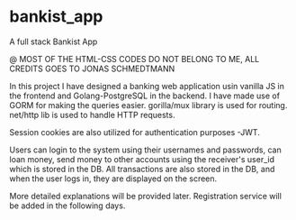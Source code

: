 # bankist_app
A full stack Bankist App

@ MOST OF THE HTML-CSS CODES DO NOT BELONG TO ME, ALL CREDITS GOES TO JONAS SCHMEDTMANN

In this project I have designed a banking web application usin vanilla JS in the frontend and Golang-PostgreSQL in the backend.
I have made use of GORM for making the queries easier.
gorilla/mux library is used for routing.
net/http lib is used to handle HTTP requests.

Session cookies are also utilized for authentication purposes -JWT.

Users can login to the system using their usernames and passwords, can loan money, send money to other accounts using the receiver's user_id which is stored in the DB.
All transactions are also stored in the DB, and when the user logs in, they are displayed on the screen.

More detailed explanations will be provided later.
Registration service will be added in the following days.


